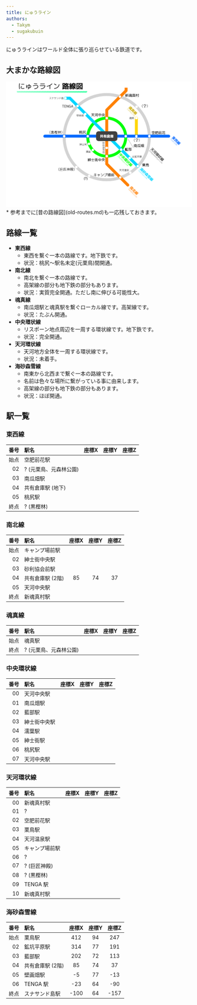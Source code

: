 ```yaml
---
title: にゅうライン
authors:
  - Takym
  - sugakubuin
---
```

にゅうラインはワールド全体に張り巡らせている鉄道です。

## 大まかな路線図
<img src="2019-09-18-route-map.png" alt="大まかな路線図" title="2019/09/18 の路線図" width="512" />
* 参考までに[昔の路線図](old-routes.md)も一応残しておきます。

## 路線一覧
* **東西線**
	* 東西を繋ぐ一本の路線です。地下鉄です。
	* 状況：桃尻～駅名未定(元栗鳥)間開通。
* **南北線**
	* 南北を繋ぐ一本の路線です。
	* 高架線の部分も地下鉄の部分もあります。
	* 状況：実質完全開通。ただし南に伸びる可能性大。
* **魂真線**
	* 南瓜畑駅と魂真駅を繋ぐローカル線です。高架線です。
	* 状況：たぶん開通。
* **中央環状線**
	* リスポーン地点周辺を一周する環状線です。地下鉄です。
	* 状況：完全開通。
* **天河環状線**
	* 天河地方全体を一周する環状線です。
	* 状況：未着手。
* **海砂森雪線**
	* 南東から北西まで繋ぐ一本の路線です。
	* 名前は色々な場所に繋がっている事に由来します。
	* 高架線の部分も地下鉄の部分もあります。
	* 状況：ほぼ開通。

## 駅一覧
### 東西線

|番号|駅名                  |座標X|座標Y|座標Z|
|---:|:---------------------|:---:|:---:|:---:|
|始点|空肥前花駅            |     |     |     |
|  02|? (元栗鳥、元森林公園)|     |     |     |
|  03|南瓜畑駅              |     |     |     |
|  04|共有倉庫駅 (地下)     |     |     |     |
|  05|桃尻駅                |     |     |     |
|終点|? (黒樫林)            |     |     |     |


### 南北線

|番号|駅名            |座標X|座標Y|座標Z|
|---:|:---------------|:---:|:---:|:---:|
|始点|キャンプ場前駅  |     |     |     |
|  02|紳士街中央駅    |     |     |     |
|  03|砂利協会前駅    |     |     |     |
|  04|共有倉庫駅 (2階)|85   |74   |37   |
|  05|天河中央駅      |     |     |     |
|終点|新魂真村駅      |     |     |     |

### 魂真線

|番号|駅名                  |座標X|座標Y|座標Z|
|---:|:---------------------|:---:|:---:|:---:|
|始点|魂真駅                |     |     |     |
|終点|? (元栗鳥、元森林公園)|     |     |     |


### 中央環状線

|番号|駅名        |座標X|座標Y|座標Z|
|---:|:-----------|:---:|:---:|:---:|
|  00|天河中央駅  |     |     |     |
|  01|南瓜畑駅    |     |     |     |
|  02|藍部駅      |     |     |     |
|  03|紳士街中央駅|     |     |     |
|  04|濡葉駅      |     |     |     |
|  05|紳士街駅    |     |     |     |
|  06|桃尻駅      |     |     |     |
|  07|天河中央駅  |     |     |     |


### 天河環状線

|番号|駅名          |座標X|座標Y|座標Z|
|---:|:-------------|:---:|:---:|:---:|
|  00|新魂真村駅    |     |     |     |
|  01|?             |     |     |     |
|  02|空肥前花駅    |     |     |     |
|  03|栗鳥駅        |     |     |     |
|  04|天河温泉駅    |     |     |     |
|  05|キャンプ場前駅|     |     |     |
|  06|?             |     |     |     |
|  07|? (巨匠神殿)  |     |     |     |
|  08|? (黒樫林)    |     |     |     |
|  09|TENGA 駅      |     |     |     |
|  10|新魂真村駅    |     |     |     |


### 海砂森雪線

|番号|駅名            |座標X|座標Y|座標Z|
|---:|:---------------|:---:|:---:|:---:|
|始点|栗鳥駅          |412  |94   |247  |
|  02|鉱坑平原駅      |314  |77   |191  |
|  03|藍部駅          |202  |72   |113  |
|  04|共有倉庫駅 (2階)|85   |74   |37   |
|  05|壁画畑駅        |-5   |77   |-13  |
|  06|TENGA 駅        |-23  |64   |-90  |
|終点|スナサンド島駅  |-100 |64   |-157 |

